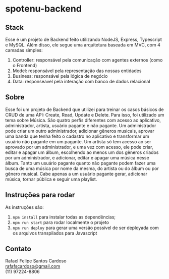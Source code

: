 # spotenu-backend

## Stack
Esse é um projeto de Backend feito utilizando NodeJS, Express, Typescript e MySQL. Além disso, ele segue uma arquitetura baseada em MVC, com 4 camadas simples:

1. Controller: responsável pela comunicação com agentes externos (como o Frontend)
1. Model: responsável pela representação das nossas entidades
1. Business: responsável pela lógica de negócio
1. Data: responseavel pela interação com banco de dados relacional

## Sobre
Esse foi um projeto de Backend que utilizei para treinar os casos básicos de CRUD de uma API: Create, Read, Update e Delete.
Para isso, foi utilizado um tema sobre Música. São quatro perfis diferentes com acesso ao aplicativo, administrador, artista, usuário pagante e não pagante.
Um administrador pode criar um outro administrador, adicionar gêneros musicais, aprovar uma banda que tenha feito o cadastro no aplicativo e transformar um usuário não pagante em um pagante. Um artista só tem acesso ao ser aprovado por um administrador, e uma vez com acesso, ele pode criar, editar e apagar um álbum, escolhendo ao menos um dos gêneros criados por um administrador, e adicionar, editar e apagar uma música nesse álbum. Tanto um usuário pagante quanto não pagante podem fazer uma busca de uma música por nome da mesma, do artista ou do álbum ou por gênero musical. Cabe apenas a um usuário pagante gerar, adicionar música, tornar pública e seguir uma playlist.

## Instruções para rodar
As instruções são:
1. `npm install` para instalar todas as dependências;
1. `npm run start` para rodar localmente o projeto
1. `npm run deploy` para gerar uma versão possível de ser deployada com os arquivos transpilados para Javascript

## Contato
Rafael Felipe Santos Cardoso  
rafafscardoso@gmail.com  
(11) 97224-8806  
